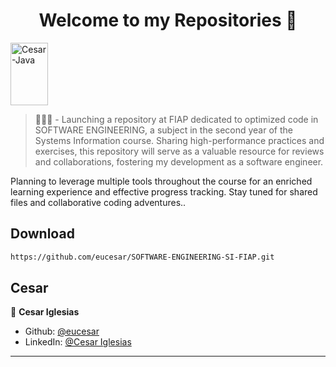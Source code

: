 <h1 align="center">Welcome to my Repositories 🤝</h1>
<p>
   <img align="center" alt="Cesar-Java" height="100" width="60" src="https://cdn.jsdelivr.net/gh/devicons/devicon/icons/java/java-original.svg">
</p>

> 🌱👨‍💻 - Launching a repository at FIAP dedicated to optimized code in SOFTWARE ENGINEERING, a subject in the second year of the Systems Information course. Sharing high-performance practices and exercises, this repository will serve as a valuable resource for reviews and collaborations, fostering my development as a software engineer.

Planning to leverage multiple tools throughout the course for an enriched learning experience and effective progress tracking. Stay tuned for shared files and collaborative coding adventures..

## Download

```sh
https://github.com/eucesar/SOFTWARE-ENGINEERING-SI-FIAP.git
```

## Cesar

👤 **Cesar Iglesias**

* Github: [@eucesar](https://github.com/eucesar)
* LinkedIn: [@Cesar Iglesias](https://www.linkedin.com/in/cesar-iglesias-tecnologia/)

***
